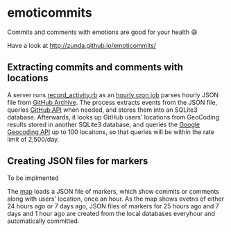 emoticommits
============

Commits and comments with emotions are good for your health :smile:

Have a look at http://zunda.github.io/emoticommits/

Extracting commits and comments with locations
----------------------------------------------
A server runs [record_activity.rb](bin/record_activity.rb) as an [hourly cron job](etc/crontab) parses hourly JSON file from [GitHub Archive](http://www.githubarchive.org). The process extracts events from the JSON file, queries [GitHub API](http://developer.github.com/) when needed, and stores them into an SQLite3 database. Afterwards, it looks up GitHub users' locations from GeoCoding results stored in another SQLite3 database, and queries the [Google Geocoding API](https://developers.google.com/maps/documentation/geocoding/) up to 100 locaitons, so that queries will be within the rate limit of 2,500/day.

Creating JSON files for markers
-------------------------------
To be implmented

The [map](http://zunda.github.io/emoticommits/) loads a JSON file of markers, which show commits or comments along with users' location, once an hour. As the map shows evetns of either 24 hours ago or 7 days ago, JSON files of markers for 25 hours ago and 7 days and 1 hour ago are created from the local databases everyhour and automatically committed.
